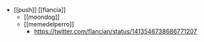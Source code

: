 - [[push]] [[flancia]]
	- [[moondog]]
	- [[memedelperro]]
		- https://twitter.com/flancian/status/1413546738686771207